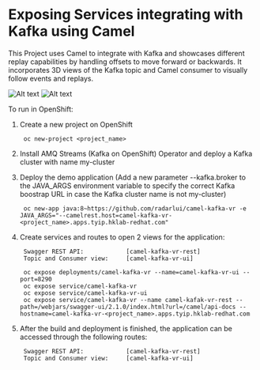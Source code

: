 Exposing Services integrating with Kafka using Camel
===========================

This Project uses Camel to integrate with Kafka and showcases different replay capabilities by handling offsets to move forward or backwards. It incorporates 3D views of the Kafka topic and Camel consumer to visually follow events and replays.

![Alt text](assets/swagger.png?raw=true "Title")
![Alt text](assets/3d-viewer.png?raw=true "Title")

    

To run in OpenShift:

1. Create a new project on OpenShift

		oc new-project <project_name>
		
2. Install AMQ Streams (Kafka on OpenShift) Operator and deploy a Kafka cluster with name my-cluster
		 

3. Deploy the demo application (Add a new parameter --kafka.broker to the JAVA_ARGS environment variable to specify the correct Kafka boostrap URL in case the Kafka cluster name is not my-cluster)

		oc new-app java:8~https://github.com/radarlui/camel-kafka-vr -e JAVA_ARGS="--camelrest.host=camel-kafka-vr-<project_name>.apps.tyip.hklab-redhat.com"

4. Create services and routes to open 2 views for the application:

		Swagger REST API:            [camel-kafka-vr-rest]
		Topic and Consumer view:     [camel-kafka-vr-ui]
		
		oc expose deployments/camel-kafka-vr --name=camel-kafka-vr-ui --port=8290
		oc expose service/camel-kafka-vr
		oc expose service/camel-kafka-vr-ui
		oc expose service/camel-kafka-vr --name camel-kafak-vr-rest --path=/webjars/swagger-ui/2.1.0/index.html?url=/camel/api-docs --hostname=camel-kafka-vr-<project_name>.apps.tyip.hklab-redhat.com
    
5. After the build and deployment is finished, the application can be accessed through the following routes:

		Swagger REST API:            [camel-kafka-vr-rest]
		Topic and Consumer view:     [camel-kafka-vr-ui]		
